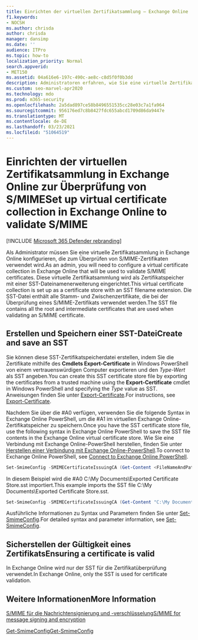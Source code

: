 ```yaml
---
title: Einrichten der virtuellen Zertifikatsammlung – Exchange Online
f1.keywords:
- NOCSH
ms.author: chrisda
author: chrisda
manager: dansimp
ms.date: ''
audience: ITPro
ms.topic: how-to
localization_priority: Normal
search.appverid:
- MET150
ms.assetid: 04a616e6-197c-490c-ae8c-c8d5f0f0b3dd
description: Administratoren erfahren, wie Sie eine virtuelle Zertifikatsammlung erstellen, die zum Überprüfen von S/MIME-Zertifikaten in Exchange Online verwendet wird.
ms.custom: seo-marvel-apr2020
ms.technology: mdo
ms.prod: m365-security
ms.openlocfilehash: 2a5dad897ce58b8496551535cc28e03c7a1fa964
ms.sourcegitcommit: 956176ed7c8b8427fdc655abcd1709d86da9447e
ms.translationtype: MT
ms.contentlocale: de-DE
ms.lasthandoff: 03/23/2021
ms.locfileid: "51064519"
---
```

# <a name="set-up-virtual-certificate-collection-in-exchange-online-to-validate-smime"></a><span data-ttu-id="c2031-103">Einrichten der virtuellen Zertifikatsammlung in Exchange Online zur Überprüfung von S/MIME</span><span class="sxs-lookup"><span data-stu-id="c2031-103">Set up virtual certificate collection in Exchange Online to validate S/MIME</span></span>

[!INCLUDE [Microsoft 365 Defender rebranding](../includes/microsoft-defender-for-office.md)]


<span data-ttu-id="c2031-104">Als Administrator müssen Sie eine virtuelle Zertifikatsammlung in Exchange Online konfigurieren, die zum Überprüfen von S/MIME-Zertifikaten verwendet wird.</span><span class="sxs-lookup"><span data-stu-id="c2031-104">As an admin, you will need to configure a virtual certificate collection in Exchange Online that will be used to validate S/MIME certificates.</span></span> <span data-ttu-id="c2031-105">Diese virtuelle Zertifikatsammlung wird als Zertifikatspeicher mit einer SST-Dateinamenerweiterung eingerichtet.</span><span class="sxs-lookup"><span data-stu-id="c2031-105">This virtual certificate collection is set up as a certificate store with an SST filename extension.</span></span> <span data-ttu-id="c2031-106">Die SST-Datei enthält alle Stamm- und Zwischenzertifikate, die bei der Überprüfung eines S/MIME-Zertifikats verwendet werden.</span><span class="sxs-lookup"><span data-stu-id="c2031-106">The SST file contains all the root and intermediate certificates that are used when validating an S/MIME certificate.</span></span>

## <a name="create-and-save-an-sst"></a><span data-ttu-id="c2031-107">Erstellen und Speichern einer SST-Datei</span><span class="sxs-lookup"><span data-stu-id="c2031-107">Create and save an SST</span></span>

<span data-ttu-id="c2031-108">Sie können diese SST-Zertifikatspeicherdatei erstellen, indem Sie die Zertifikate mithilfe des **Cmdlets Export-Certificate** in Windows PowerShell von einem vertrauenswürdigen Computer exportieren und den _Type-Wert_ als SST angeben.</span><span class="sxs-lookup"><span data-stu-id="c2031-108">You can create this SST certificate store file by exporting the certificates from a trusted machine using the **Export-Certificate** cmdlet in Windows PowerShell and specifying the _Type_ value as SST.</span></span> <span data-ttu-id="c2031-109">Anweisungen finden Sie unter [Export-Certificate](/powershell/module/pkiclient/export-certificate).</span><span class="sxs-lookup"><span data-stu-id="c2031-109">For instructions, see [Export-Certificate](/powershell/module/pkiclient/export-certificate).</span></span>

<span data-ttu-id="c2031-110">Nachdem Sie über die #A0 verfügen, verwenden Sie die folgende Syntax in Exchange Online PowerShell, um die #A1 im virtuellen Exchange Online-Zertifikatspeicher zu speichern.</span><span class="sxs-lookup"><span data-stu-id="c2031-110">Once you have the SST certificate store file, use the following syntax in Exchange Online PowerShell to save the SST file contents in the Exchange Online virtual certificate store.</span></span> <span data-ttu-id="c2031-111">Wie Sie eine Verbindung mit Exchange Online-PowerShell herstellen, finden Sie unter [Herstellen einer Verbindung mit Exchange Online-PowerShell](/powershell/exchange/connect-to-exchange-online-powershell).</span><span class="sxs-lookup"><span data-stu-id="c2031-111">To connect to Exchange Online PowerShell, see [Connect to Exchange Online PowerShell](/powershell/exchange/connect-to-exchange-online-powershell).</span></span>

```PowerShell
Set-SmimeConfig -SMIMECertificateIssuingCA (Get-Content <FileNameAndPath>.sst -Encoding Byte)
```

<span data-ttu-id="c2031-112">In diesem Beispiel wird die #A0 C:\My Documents\Exported Certificate Store.sst importiert.</span><span class="sxs-lookup"><span data-stu-id="c2031-112">This example imports the SST file C:\My Documents\Exported Certificate Store.sst.</span></span>

```PowerShell
Set-SmimeConfig -SMIMECertificateIssuingCA (Get-Content "C:\My Documents\Exported Certificate Store.sst" -Encoding Byte)
```

<span data-ttu-id="c2031-113">Ausführliche Informationen zu Syntax und Parametern finden Sie unter [Set-SmimeConfig](/powershell/module/exchange/set-smimeconfig).</span><span class="sxs-lookup"><span data-stu-id="c2031-113">For detailed syntax and parameter information, see [Set-SmimeConfig](/powershell/module/exchange/set-smimeconfig).</span></span>

## <a name="ensuring-a-certificate-is-valid"></a><span data-ttu-id="c2031-114">Sicherstellen der Gültigkeit eines Zertifikats</span><span class="sxs-lookup"><span data-stu-id="c2031-114">Ensuring a certificate is valid</span></span>

<span data-ttu-id="c2031-115">In Exchange Online wird nur der SST für die Zertifikatüberprüfung verwendet.</span><span class="sxs-lookup"><span data-stu-id="c2031-115">In Exchange Online, only the SST is used for certificate validation.</span></span>

## <a name="more-information"></a><span data-ttu-id="c2031-116">Weitere Informationen</span><span class="sxs-lookup"><span data-stu-id="c2031-116">More Information</span></span>

[<span data-ttu-id="c2031-117">S/MIME für die Nachrichtensignierung und -verschlüsselung</span><span class="sxs-lookup"><span data-stu-id="c2031-117">S/MIME for message signing and encryption</span></span>](s-mime-for-message-signing-and-encryption.md)

[<span data-ttu-id="c2031-118">Get-SmimeConfig</span><span class="sxs-lookup"><span data-stu-id="c2031-118">Get-SmimeConfig</span></span>](/powershell/module/exchange/get-smimeconfig)